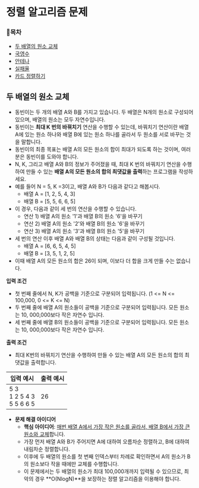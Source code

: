 # 정렬 알고리즘 문제

### 📝목차

- [두 배열의 원소 교체](#두-배열의-원소-교체)
- [국영수](https://www.acmicpc.net/problem/10825)
- [안테나](https://www.acmicpc.net/problem/18310)
- [실패율](https://programmers.co.kr/learn/courses/30/lessons/42889)
- [카드 정렬하기](https://www.acmicpc.net/problem/1715)



 ## 두 배열의 원소 교체

- 동빈이는 두 개의 배열 A와 B를 가지고 있습니다. 두 배열은 N개의 원소로 구성되어 있으며, 배열의 원소는 모두 자연수입니다.
- 동빈이는 **최대 K 번의 바꿔치기** 연산을 수행할 수 있는데, 바꿔치기 연산이란 배열 A에 있는 원소 하나와 배열 B에 있는 원소 하나를 골라서 두 원소를 서로 바꾸는 것을 말합니다.
- 동빈이의 최종 목표는 배열 A의 모든 원소의 합이 최대가 되도록 하는 것이며, 여러분은 동빈이를 도와야 합니다.
- N, K, 그리고 배열 A와 B의 정보가 주어졌을 때, 최대 K 번의 바꿔치기 연산을 수행하여 만들 수 있는 **배열 A의 모든 원소의 합의 최댓값을 출력**하는 프로그램을 작성하세요.
- 예를 들어 N = 5, K =3이고, 배열 A와 B가 다음과 같다고 해봅시다.
  - 배열 A = [1, 2, 5, 4, 3]
  - 배열 B = [5, 5, 6, 6, 5]
- 이 경우, 다음과 같이 세 번의 연산을 수행할 수 있습니다.
  - 연산 1) 배열 A의 원소 '1'과 배열 B의 원소 '6'을 바꾸기
  - 연산 2) 배열 A의 원소 '2'와 배열 B의 원소 '6'을 바꾸기
  - 연산 3) 배열 A의 원소 '3'과 배열 B의 원소 '5'을 바꾸기
- 세 번의 연산 이후 배열 A와 배열 B의 상태는 다음과 같이 구성될 것입니다.
  - 배열 A = [6, 6, 5, 4, 5]
  - 배열 B = [3, 5, 1, 2, 5]
- 이때 배열 A의 모든 원소의 합은 26이 되며, 이보다 더 합을 크게 만들 수는 없습니다.

**입력 조건**

- 첫 번째 줄에서 N, K가 공백을 기준으로 구분되어 입력됩니다. (1 <= N <= 100,000, 0 <= K <= N)
- 두 번째 줄에 배열 A의 원소들이 공백을 기준으로 구분되어 입력됩니다. 모든 원소는 10, 000,000보다 작은 자연수 입니다.
- 세 번째 줄에 배열 B의 원소들이 공백을 기준으로 구분되어 입력됩니다. 모든 원소는 10, 000,000보다 작은 자연수 입니다.

**출력 조건**

- 최대 K번의 바꿔치기 연산을 수행하여 만들 수 있는 배열 A의 모든 원소의 합의 최댓값을 출력합니다.

| 입력 예시                         | 출력 예시 |
| --------------------------------- | --------- |
| 5 3<br />1 2 5 4 3<br />5 5 6 6 5 | 26        |

- **문제 해결 아이디어**
  - **핵심 아이디어**: <u>매번 배열 A에서 가장 작은 원소를 골라서, 배열 B에서 가장 큰 원소와 교체</u>합니다.
  - 가장 먼저 배열 A와 B가 주어지면 A에 대하여 오름차순 정렬하고, B에 대하여 내림차순 정렬합니다.
  - 이후에 두 배열의 원소를 첫 번째 인덱스부터 차례로 확인하면서 A의 원소가 B의 원소보다 작을 때에만 교체를 수행합니다.
  - 이 문제에서는 두 배열의 원소가 최대 100,000개까지 입력될 수 있으므로, 최악의 경우 **O(NlogN)**을 보장하는 정렬 알고리즘을 이용해야 합니다.

